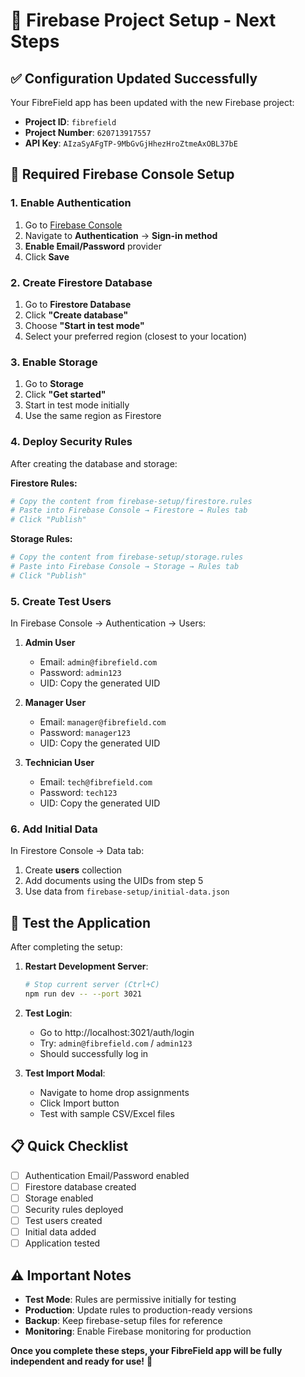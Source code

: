 # 🚀 Firebase Project Setup - Next Steps

## ✅ Configuration Updated Successfully

Your FibreField app has been updated with the new Firebase project:
- **Project ID**: `fibrefield`
- **Project Number**: `620713917557`
- **API Key**: `AIzaSyAFgTP-9MbGvGjHhezHroZtmeAxOBL37bE`

## 🔧 Required Firebase Console Setup

### 1. Enable Authentication
1. Go to [Firebase Console](https://console.firebase.google.com/project/fibrefield)
2. Navigate to **Authentication** → **Sign-in method**
3. **Enable Email/Password** provider
4. Click **Save**

### 2. Create Firestore Database
1. Go to **Firestore Database**
2. Click **"Create database"**
3. Choose **"Start in test mode"**
4. Select your preferred region (closest to your location)

### 3. Enable Storage
1. Go to **Storage**
2. Click **"Get started"**
3. Start in test mode initially
4. Use the same region as Firestore

### 4. Deploy Security Rules
After creating the database and storage:

**Firestore Rules:**
```bash
# Copy the content from firebase-setup/firestore.rules
# Paste into Firebase Console → Firestore → Rules tab
# Click "Publish"
```

**Storage Rules:**
```bash
# Copy the content from firebase-setup/storage.rules  
# Paste into Firebase Console → Storage → Rules tab
# Click "Publish"
```

### 5. Create Test Users
In Firebase Console → Authentication → Users:

1. **Admin User**
   - Email: `admin@fibrefield.com`
   - Password: `admin123`
   - UID: Copy the generated UID

2. **Manager User**  
   - Email: `manager@fibrefield.com`
   - Password: `manager123`
   - UID: Copy the generated UID

3. **Technician User**
   - Email: `tech@fibrefield.com`
   - Password: `tech123`
   - UID: Copy the generated UID

### 6. Add Initial Data
In Firestore Console → Data tab:

1. Create **users** collection
2. Add documents using the UIDs from step 5
3. Use data from `firebase-setup/initial-data.json`

## 🧪 Test the Application

After completing the setup:

1. **Restart Development Server**:
   ```bash
   # Stop current server (Ctrl+C)
   npm run dev -- --port 3021
   ```

2. **Test Login**:
   - Go to http://localhost:3021/auth/login
   - Try: `admin@fibrefield.com` / `admin123`
   - Should successfully log in

3. **Test Import Modal**:
   - Navigate to home drop assignments
   - Click Import button
   - Test with sample CSV/Excel files

## 📋 Quick Checklist

- [ ] Authentication Email/Password enabled
- [ ] Firestore database created
- [ ] Storage enabled  
- [ ] Security rules deployed
- [ ] Test users created
- [ ] Initial data added
- [ ] Application tested

## ⚠️ Important Notes

- **Test Mode**: Rules are permissive initially for testing
- **Production**: Update rules to production-ready versions
- **Backup**: Keep firebase-setup files for reference
- **Monitoring**: Enable Firebase monitoring for production

**Once you complete these steps, your FibreField app will be fully independent and ready for use!** 🎉